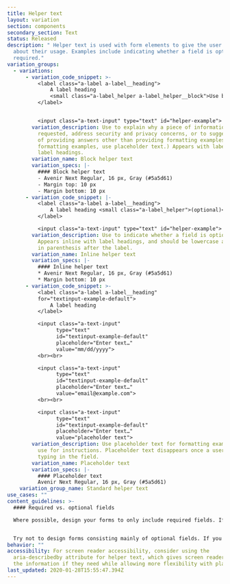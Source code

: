 ```yaml
---
title: Helper text
layout: variation
section: components
secondary_section: Text
status: Released
description: " Helper text is used with form elements to give the user context
  about their usage. Examples include indicating whether a field is optional or
  required."
variation_groups:
  - variations:
      - variation_code_snippet: >-
          <label class="a-label a-label__heading">
              A label heading
              <small class="a-label_helper a-label_helper__block">Use block helper text for instructions</small>
          </label>


          <input class="a-text-input" type="text" id="helper-example">
        variation_description: Use to explain why a piece of information is being
          requested, address security and privacy concerns, or to suggest ways
          of providing answers other than providing formatting examples. (For
          formatting examples, use placeholder text.) Appears with labels and
          label headings.
        variation_name: Block helper text
        variation_specs: |-
          #### Block helper text
          - Avenir Next Regular, 16 px, Gray (#5a5d61)
          - Margin top: 10 px
          - Margin bottom: 10 px
      - variation_code_snippet: |-
          <label class="a-label a-label__heading">
              A label heading <small class="a-label_helper">(optional)</small>
          </label>

          <input class="a-text-input" type="text" id="helper-example">
        variation_description: Use to indicate whether a field is optional or required.
          Appears inline with label headings, and should be lowercase and placed
          in parenthesis after the label.
        variation_name: Inline helper text
        variation_specs: |-
          #### Inline helper text
          * Avenir Next Regular, 16 px, Gray (#5a5d61)
          * Margin bottom: 10 px
      - variation_code_snippet: >-
          <label class="a-label a-label__heading"
          for="textinput-example-default">
              A label heading
          </label>

          <input class="a-text-input"
                type="text"
                id="textinput-example-default"
                placeholder="Enter text…"
                value="mm/dd/yyyy">
          <br><br>

          <input class="a-text-input"
                type="text"
                id="textinput-example-default"
                placeholder="Enter text…"
                value="email@example.com">
          <br><br>

          <input class="a-text-input"
                type="text"
                id="textinput-example-default"
                placeholder="Enter text…"
                value="placeholder text">
        variation_description: Use placeholder text for formatting examples only. Don’t
          use for instructions. Placeholder text disappears once a user begins
          typing in the field.
        variation_name: Placeholder text
        variation_specs: |-
          #### Placeholder text
          Avenir Next Regular, 16 px, Gray (#5a5d61)
    variation_group_name: Standard helper text
use_cases: ""
content_guidelines: >-
  #### Required vs. optional fields

  Where possible, design your forms to only include required fields. If it’s not required, ask yourself if it’s really necessary to include at all. Add instructions at the top of the form to clearly indicate that all fields are required unless otherwise noted. If a field is optional, indicate it with inline helper text, as shown above. Don’t indicate which fields are required; that would only introduce redundant visual noise.


  Try not to design forms consisting mainly of optional fields. If you must do so, mark required field labels only with inline helper text.
behavior: ""
accessibility: For screen reader accessibility, consider using the
  aria-describedby attribute for helper text, which gives screen readers users
  the information if they need while allowing more flexibility with placement.
last_updated: 2020-01-28T15:55:47.394Z
---
```

